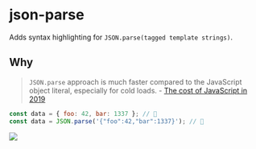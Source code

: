 # json-parse

Adds syntax highlighting for `JSON.parse(tagged template strings)`.

## Why
> `JSON.parse` approach is much faster compared to the JavaScript object literal, especially for cold loads. \- [The cost of JavaScript in 2019](https://v8.dev/blog/cost-of-javascript-2019)

```js
const data = { foo: 42, bar: 1337 }; // 🐌
const data = JSON.parse('{"foo":42,"bar":1337}'); // 🚀
```

![](docs/example.gif)